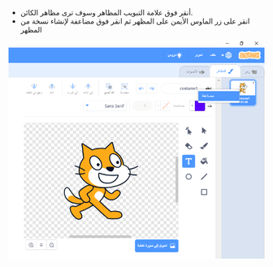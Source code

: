 - أنقر فوق علامة التبويب المظاهر وسوف ترى مظاهر الكائن.
- انقر على زر الماوس الأيمن على المظهر ثم انقر فوق مضاعفة لإنشاء نسخة من المظهر

![مضاعفة الكائن](images/duplicate-costume.png)
